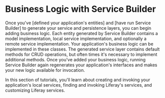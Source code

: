 # Business Logic with Service Builder [](id=business-logic-with-service-builder)

Once you've
[defined your application's entities]
and
[have run Service Builder]
to generate your service and persistence layers, you can begin adding business
logic. Each entity generated by Service Builder contains a model implementation,
local service implementation, and optionally a remote service implementation. Your
application's business logic can be implemented in these classes.
The generated service layer contains default methods for CRUD operations, but
often times it's necessary to implement additional methods. Once you've added
your business logic, running Service Builder again regenerates your
application's interfaces and makes your new logic available for invocation.

In this section of tutorials, you'll learn about creating and invoking your
application's local services, finding and invoking Liferay's services, and
customizing Liferay services.
